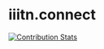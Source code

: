 # iiitn.connect

[![Contribution Stats](https://github-contribution-stats.vercel.app/api/?username=couldntfindabetterusername)](https://github.com/LordDashMe/github-contribution-stats/)
